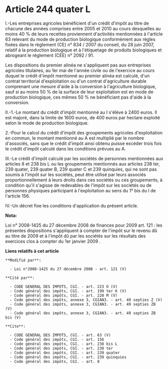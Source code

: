 # Article 244 quater L

I.-Les entreprises agricoles bénéficient d'un crédit d'impôt au titre de chacune des années comprises entre 2005 et 2010 au
cours desquelles au moins 40 % de leurs recettes proviennent d'activités mentionnées à l'article 63 relevant du mode de
production biologique conformément aux règles fixées dans le règlement (CE) n° 834 / 2007 du conseil, du 28 juin 2007,
relatif à la production biologique et à l'étiquetage de produits biologiques et abrogeant le règlement (CEE) n° 2092 / 91. 

Les dispositions du premier alinéa ne s'appliquent pas aux entreprises agricoles titulaires, au 1er mai de l'année civile ou
de l'exercice au cours duquel le crédit d'impôt mentionné au premier alinéa est calculé, d'un contrat territorial
d'exploitation ou d'un contrat d'agriculture durable comprenant une mesure d'aide à la conversion à l'agriculture biologique,
sauf si au moins 50 % de la surface de leur exploitation est en mode de production biologique, ces mêmes 50 % ne bénéficiant
pas d'aide à la conversion. 

II.-1.-Le montant du crédit d'impôt mentionné au I s'élève à 2400 euros. Il est majoré, dans la limite de 1600 euros, de 400
euros par hectare exploité selon le mode de production biologique. 

2.-Pour le calcul du crédit d'impôt des groupements agricoles d'exploitation en commun, le montant mentionné au A est
multiplié par le nombre d'associés, sans que le crédit d'impôt ainsi obtenu puisse excéder trois fois le crédit d'impôt
calculé dans les conditions prévues au A. 

III.-Le crédit d'impôt calculé par les sociétés de personnes mentionnées aux articles 8 et 238 bis L ou les groupements
mentionnés aux articles 238 ter, 239 quater, 239 quater B, 239 quater C et 239 quinquies, qui ne sont pas soumis à l'impôt
sur les sociétés, peut être utilisé par leurs associés proportionnellement à leurs droits dans ces sociétés ou ces
groupements, à condition qu'il s'agisse de redevables de l'impôt sur les sociétés ou de personnes physiques participant à
l'exploitation au sens du 1° bis du I de l'article 156. 

IV.-Un décret fixe les conditions d'application du présent article.

**Nota:**

Loi n° 2008-1425 du 27 décembre 2008 de finances pour 2009 art. 121 : les présentes dispositions s'appliquent à compter de
l'impôt sur le revenu dû au titre de 2009 et à l'impôt  dû par les sociétés sur les résultats des exercices clos à  compter
du 1er janvier 2009
.

**Liens relatifs à cet article**

	**Modifié par**:

	  - Loi n°2008-1425 du 27 décembre 2008 - art. 121 (V)

	**Cité par**:

	  - CODE GENERAL DES IMPOTS, CGI. - art. 223 O (V)
	  - Code général des impôts, CGI. - art. 199 ter K (V)
	  - Code général des impôts, CGI. - art. 220 M (V)
	  - Code général des impôts, annexe 3, CGIAN3. - art. 49 septies Z (V)
	  - Code général des impôts, annexe 3, CGIAN3. - art. 49 septies ZB (V)
	  - Code général des impôts, annexe 3, CGIAN3. - art. 49 septies ZB bis (V)

	**Cite**:

	  - CODE GENERAL DES IMPOTS, CGI. - art. 63 (V)
	  - Code général des impôts, CGI. - art. 156
	  - Code général des impôts, CGI. - art. 238 bis L
	  - Code général des impôts, CGI. - art. 238 ter
	  - Code général des impôts, CGI. - art. 239 quater
	  - Code général des impôts, CGI. - art. 239 quinquies
	  - Code général des impôts, CGI. - art. 8
